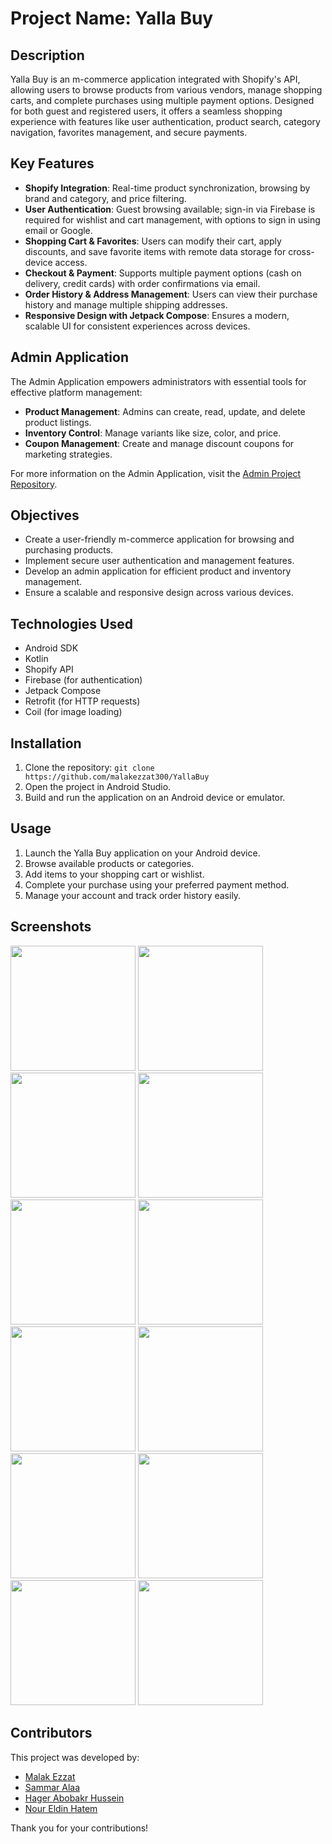 # Project Name: Yalla Buy

## Description
Yalla Buy is an m-commerce application integrated with Shopify's API, allowing users to browse products from various vendors, manage shopping carts, and complete purchases using multiple payment options. Designed for both guest and registered users, it offers a seamless shopping experience with features like user authentication, product search, category navigation, favorites management, and secure payments.

## Key Features
- **Shopify Integration**: Real-time product synchronization, browsing by brand and category, and price filtering.
- **User Authentication**: Guest browsing available; sign-in via Firebase is required for wishlist and cart management, with options to sign in using email or Google.
- **Shopping Cart & Favorites**: Users can modify their cart, apply discounts, and save favorite items with remote data storage for cross-device access.
- **Checkout & Payment**: Supports multiple payment options (cash on delivery, credit cards) with order confirmations via email.
- **Order History & Address Management**: Users can view their purchase history and manage multiple shipping addresses.
- **Responsive Design with Jetpack Compose**: Ensures a modern, scalable UI for consistent experiences across devices.

## Admin Application
The Admin Application empowers administrators with essential tools for effective platform management:
- **Product Management**: Admins can create, read, update, and delete product listings.
- **Inventory Control**: Manage variants like size, color, and price.
- **Coupon Management**: Create and manage discount coupons for marketing strategies.

For more information on the Admin Application, visit the [Admin Project Repository](https://github.com/Nour-Badran/Yalla-Buy-Admin).

## Objectives
- Create a user-friendly m-commerce application for browsing and purchasing products.
- Implement secure user authentication and management features.
- Develop an admin application for efficient product and inventory management.
- Ensure a scalable and responsive design across various devices.

## Technologies Used
- Android SDK
- Kotlin
- Shopify API
- Firebase (for authentication)
- Jetpack Compose
- Retrofit (for HTTP requests)
- Coil (for image loading)

## Installation
1. Clone the repository: `git clone https://github.com/malakezzat300/YallaBuy`
2. Open the project in Android Studio.
3. Build and run the application on an Android device or emulator.

## Usage
1. Launch the Yalla Buy application on your Android device.
2. Browse available products or categories.
3. Add items to your shopping cart or wishlist.
4. Complete your purchase using your preferred payment method.
5. Manage your account and track order history easily.

## Screenshots
<div>
  <img src = "https://github.com/user-attachments/assets/20d519dd-3161-47cc-af44-0bfaccdd0e85" width = "200">
  <img src = "https://github.com/user-attachments/assets/a6e34fcb-e98e-4d67-9b6e-dfeda4d56105" width = "200">
  <img src = "https://github.com/user-attachments/assets/98225a39-23c4-4336-b91b-f0465f3255f3" width = "200">
  <img src = "https://github.com/user-attachments/assets/892f8003-4cc7-4a59-98e2-eb8199b400fe" width = "200">
</div>
<div>
  <img src = "https://github.com/user-attachments/assets/33a2c244-a210-473d-9cd2-b45c46d72c8a" width = "200">
  <img src = "https://github.com/user-attachments/assets/5aafb1a5-7982-460a-9f1d-8cebb9d5e9f6" width = "200">
  <img src = "https://github.com/user-attachments/assets/0fc588d8-5be5-4cda-948d-203511ab40dd" width = "200">
  <img src = "https://github.com/user-attachments/assets/8253f228-f597-47ad-ba87-f7859d2124e5" width = "200">
</div>
<div>
  <img src = "https://github.com/user-attachments/assets/e008a4f7-7762-4426-8646-a80665080f6a" width = "200">
  <img src = "https://github.com/user-attachments/assets/d965841c-0386-4070-b0c3-f9de688afdb1" width = "200">
  <img src = "https://github.com/user-attachments/assets/dac1c51b-c32f-46f5-8484-3bbde9e5f879" width = "200">
  <img src = "https://github.com/user-attachments/assets/dffc26bd-e537-4094-a613-7aa78a330316" width = "200">
</div>

## Contributors
This project was developed by:
- [Malak Ezzat](https://github.com/malakezzat300)
- [Sammar Alaa](https://github.com/sammaralaa)
- [Hager Abobakr Hussein ](https://github.com/hagarabobakr)
- [Nour Eldin Hatem](https://github.com/Nour-Badran)

Thank you for your contributions!
